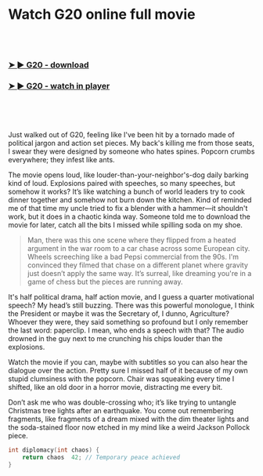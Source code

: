 <h1>Watch G20 online full movie</h1>


<br><br>

<h3><a href="https://Ronalds-sigtihelbi1977.github.io/zlhforuxwr/">➤ ► G20 - download</a></h3> 
<h3><a href="https://Ronalds-sigtihelbi1977.github.io/zlhforuxwr/">➤ ► G20 - watch in player</a></h3>


<br><br><br>


Just walked out of G20, feeling like I've been hit by a tornado made of political jargon and action set pieces. My back's killing me from those seats, I swear they were designed by someone who hates spines. Popcorn crumbs everywhere; they infest like ants. 

The movie opens loud, like louder-than-your-neighbor's-dog daily barking kind of loud. Explosions paired with speeches, so many speeches, but somehow it works? It’s like watching a bunch of world leaders try to cook dinner together and somehow not burn down the kitchen. Kind of reminded me of that time my uncle tried to fix a blender with a hammer—it shouldn't work, but it does in a chaotic kinda way. Someone told me to download the movie for later, catch all the bits I missed while spilling soda on my shoe. 

> Man, there was this one scene where they flipped from a heated argument in the war room to a car chase across some European city. Wheels screeching like a bad Pepsi commercial from the 90s. I'm convinced they filmed that chase on a different planet where gravity just doesn’t apply the same way. It’s surreal, like dreaming you're in a game of chess but the pieces are running away. 

It's half political drama, half action movie, and I guess a quarter motivational speech? My head’s still buzzing. There was this powerful monologue, I think the President or maybe it was the Secretary of, I dunno, Agriculture? Whoever they were, they said something so profound but I only remember the last word: paperclip. I mean, who ends a speech with that? The audio drowned in the guy next to me crunching his chips louder than the explosions.

Watch the movie if you can, maybe with subtitles so you can also hear the dialogue over the action. Pretty sure I missed half of it because of my own stupid clumsiness with the popcorn. Chair was squeaking every time I shifted, like an old door in a horror movie, distracting me every bit.

Don’t ask me who was double-crossing who; it’s like trying to untangle Christmas tree lights after an earthquake. You come out remembering fragments, like fragments of a dream mixed with the dim theater lights and the soda-stained floor now etched in my mind like a weird Jackson Pollock piece. 

```c
int diplomacy(int chaos) {
    return chaos  42; // Temporary peace achieved
}
```
